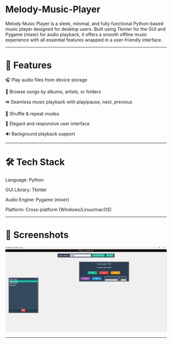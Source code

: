 # Melody-Music-Player
Melody Music Player is a sleek, minimal, and fully functional Python-based music player designed for desktop users. Built using Tkinter for the GUI and Pygame (mixer) for audio playback, it offers a smooth offline music experience with all essential features wrapped in a user-friendly interface. 

---

# 🚀 Features

🎧 Play audio files from device storage

📁 Browse songs by albums, artists, or folders

⏯️ Seamless music playback with play/pause, next, previous

🔁 Shuffle & repeat modes

🎨 Elegant and responsive user interface

🔊 Background playback support

---
# 🛠️ Tech Stack
Language: Python

GUI Library: Tkinter

Audio Engine: Pygame (mixer)

Platform: Cross-platform (Windows/Linux/macOS)

---
# 📸 Screenshots

![UI](media/Melody.png)

---

